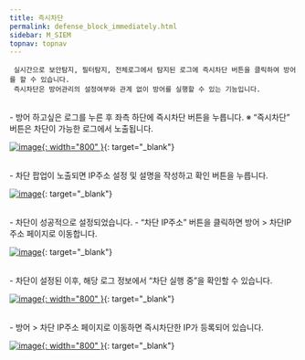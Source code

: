 ```yaml
---
title: 즉시차단
permalink: defense_block_immediately.html
sidebar: M_SIEM
topnav: topnav
---
```


     실시간으로 보안탐지, 필터탐지, 전체로그에서 탐지된 로그에 즉시차단 버튼을 클릭하여 방어를 할 수 있습니다.
     즉시차단은 방어관리의 설정여부와 관계 없이 방어를 실행할 수 있는 기능입니다.

<br />
- 방어 하고싶은 로그를 누른 후 좌측 하단에 즉시차단 버튼을 누릅니다.
※ “즉시차단” 버튼은 차단이 가능한 로그에서 노출됩니다.
 <br />

[![image](/docs/images/Manual/siem/block_immedia/1.png){: width="800" }](/docs/images/Manual/siem/block_immedia/1.png){: target="_blank"}

<br />
- 차단 팝업이 노출되면 IP주소 설정 및 설명을 작성하고 확인 버튼을 누릅니다.
<br />

[![image](/docs/images/Manual/siem/block_immedia/2.png)](/docs/images/Manual/siem/block_immedia/2.png){: target="_blank"}

<br />
- 차단이 성공적으로 설정되었습니다.
- “차단 IP주소” 버튼을 클릭하면 방어 > 차단IP주소 페이지로 이동합니다.
<br />

[![image](/docs/images/Manual/siem/block_immedia/3.png)](/docs/images/Manual/siem/block_immedia/3.png){: target="_blank"}

 <br />
- 차단이 설정된 이후, 해당 로그 정보에서 “차단 실행 중”을 확인할 수 있습니다.
<br />

[![image](/docs/images/Manual/siem/block_immedia/4.png){: width="800" }](/docs/images/Manual/siem/block_immedia/4.png){: target="_blank"}

<br />
- 방어 > 차단 IP주소 페이지로 이동하면 즉시차단한 IP가 등록되어 있습니다.
<br />

[![image](/docs/images/Manual/siem/block_immedia/5.png){: width="800" }](/docs/images/Manual/siem/block_immedia/5.png){: target="_blank"}